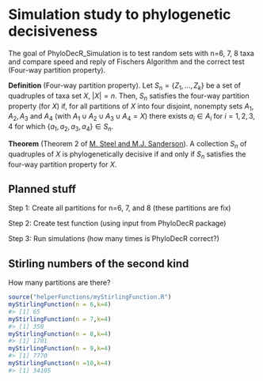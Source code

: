
<!-- README.md is generated from README.Rmd. Please edit that file -->

# Simulation study to phylogenetic decisiveness

<!-- badges: start -->
<!-- badges: end -->

The goal of PhyloDecR_Simulation is to test random sets with n=6, 7, 8
taxa and compare speed and reply of Fischers Algorithm and the correct
test (Four-way partition property).

**Definition** (Four-way partition property). Let
*S*<sub>*n*</sub> = {*Z*<sub>1</sub>, ..., *Z*<sub>*k*</sub>} be a set
of quadruples of taxa set *X*, \|*X*\| = *n*. Then, *S*<sub>*n*</sub>
satisfies the four-way partition property (for *X*) if, for all
partitions of *X* into four disjoint, nonempty sets
*A*<sub>1</sub>, *A*<sub>2</sub>, *A*<sub>3</sub> and *A*<sub>4</sub>
(with
*A*<sub>1</sub> ∪ *A*<sub>2</sub> ∪ *A*<sub>3</sub> ∪ *A*<sub>4</sub> = *X*)
there exists *a*<sub>*i*</sub> ∈ *A*<sub>*i*</sub> for *i* = 1, 2, 3, 4
for which
{*a*<sub>1</sub>, *a*<sub>2</sub>, *a*<sub>3</sub>, *a*<sub>4</sub>} ∈ *S*<sub>*n*</sub>.

**Theorem** (Theorem 2 of [M. Steel and M.J.
Sanderson](https://www.sciencedirect.com/science/article/pii/S0893965909003000?via%3Dihub)).
A collection *S*<sub>*n*</sub> of quadruples of *X* is phylogenetically
decisive if and only if *S*<sub>*n*</sub> satisfies the four-way
partition property for *X*.

## Planned stuff

Step 1: Create all partitions for n=6, 7, and 8 (these partitions are
fix)

Step 2: Create test function (using input from PhyloDecR package)

Step 3: Run simulations (how many times is PhyloDecR correct?)

## Stirling numbers of the second kind

How many partitions are there?

``` r
source("helperFunctions/myStirlingFunction.R")
myStirlingFunction(n = 6,k=4)
#> [1] 65
myStirlingFunction(n = 7,k=4)
#> [1] 350
myStirlingFunction(n = 8,k=4)
#> [1] 1701
myStirlingFunction(n = 9,k=4)
#> [1] 7770
myStirlingFunction(n =10,k=4)
#> [1] 34105
```
